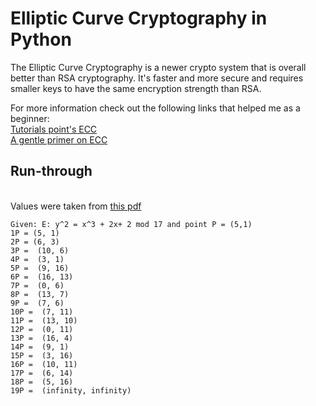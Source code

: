 Elliptic Curve Cryptography in Python
=======

The Elliptic Curve Cryptography is a newer crypto system that is overall better than RSA cryptography. It's faster and more secure and requires smaller keys to have the same encryption strength than RSA.

For more information check out the following links that helped me as a beginner:<br>
<a href = "https://www.tutorialspoint.com/cryptography/public_key_encryption.htm"> Tutorials point's ECC </a><br>
<a href ="http://arstechnica.com/security/2013/10/a-relatively-easy-to-understand-primer-on-elliptic-curve-cryptography/"> A gentle primer on ECC</a>


## Run-through
<br>
Values were taken from <a href "https://koclab.cs.ucsb.edu/teaching/cren/docs/w03/09-ecc.pdf"> this pdf</a>

```
Given: E: y^2 = x^3 + 2x+ 2 mod 17 and point P = (5,1)
1P = (5, 1)
2P = (6, 3)
3P =  (10, 6)
4P =  (3, 1)
5P =  (9, 16)
6P =  (16, 13)
7P =  (0, 6)
8P =  (13, 7)
9P =  (7, 6)
10P =  (7, 11)
11P =  (13, 10)
12P =  (0, 11)
13P =  (16, 4)
14P =  (9, 1)
15P =  (3, 16)
16P =  (10, 11)
17P =  (6, 14)
18P =  (5, 16)
19P =  (infinity, infinity)
```
